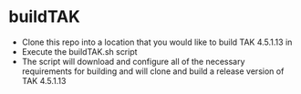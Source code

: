 # buildTAK

- Clone this repo into a location that you would like to build TAK 4.5.1.13 in
- Execute the buildTAK.sh script
- The script will download and configure all of the necessary requirements for building and will clone and build a release version of TAK 4.5.1.13
